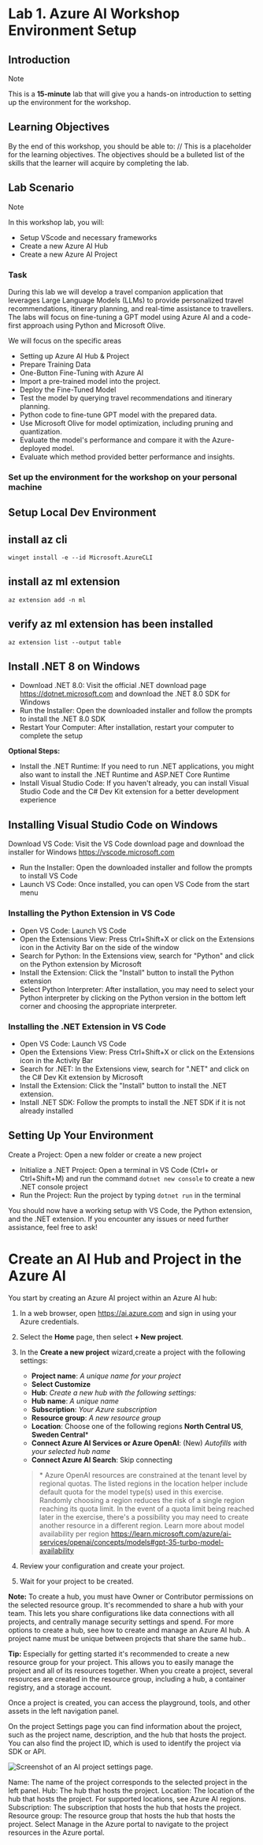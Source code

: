 # Lab 1. Azure AI Workshop Environment Setup

## Introduction 
> [!NOTE]
>This is a **15-minute** lab that will give you a hands-on introduction to setting up the environment for the workshop.

## Learning Objectives

By the end of this workshop, you should be able to:
// This is a placeholder for the learning objectives. The objectives should be a bulleted list of the skills that the learner will acquire by completing the lab.

## Lab Scenario
> [!NOTE]
>In this workshop lab, you will:

- Setup VScode and necessary frameworks
- Create a new Azure AI Hub
- Create a new Azure AI Project

### Task 
During this lab we will develop a travel companion application that leverages Large Language Models (LLMs) to provide personalized travel recommendations, itinerary planning, and real-time assistance to travellers. The labs will focus on fine-tuning a GPT model using Azure AI and a code-first approach using Python and Microsoft Olive.

We will focus on the specific areas 
- Setting up Azure AI Hub & Project
- Prepare Training Data
- One-Button Fine-Tuning with Azure AI
- Import a pre-trained model into the project.
- Deploy the Fine-Tuned Model
- Test the model by querying travel recommendations and itinerary planning.
- Python code to fine-tune GPT model with the prepared data.
- Use Microsoft Olive for model optimization, including pruning and quantization.
- Evaluate the model's performance and compare it with the Azure-deployed model.
- Evaluate which method provided better performance and insights.
  
### Set up the environment for the workshop on your personal machine

## Setup Local Dev Environment 

## install az cli
`winget install -e --id Microsoft.AzureCLI`

## install az ml extension
`az extension add -n ml`

## verify az ml extension has been installed
`az extension list --output table`

## Install .NET 8 on Windows

- Download .NET 8.0: Visit the official .NET download page https://dotnet.microsoft.com and download the .NET 8.0 SDK for Windows
- Run the Installer: Open the downloaded installer and follow the prompts to install the .NET 8.0 SDK
- Restart Your Computer: After installation, restart your computer to complete the setup

**Optional Steps:**
- Install the .NET Runtime: If you need to run .NET applications, you might also want to install the .NET Runtime and ASP.NET Core Runtime
- Install Visual Studio Code: If you haven't already, you can install Visual Studio Code and the C# Dev Kit extension for a better development experience

## Installing Visual Studio Code on Windows

Download VS Code: Visit the VS Code download page and download the installer for Windows https://vscode.microsoft.com

- Run the Installer: Open the downloaded installer and follow the prompts to install VS Code
- Launch VS Code: Once installed, you can open VS Code from the start menu

### Installing the Python Extension in VS Code
- Open VS Code: Launch VS Code
- Open the Extensions View: Press Ctrl+Shift+X or click on the Extensions icon in the Activity Bar on the side of the window
- Search for Python: In the Extensions view, search for "Python" and click on the Python extension by Microsoft
- Install the Extension: Click the "Install" button to install the Python extension
- Select Python Interpreter: After installation, you may need to select your Python interpreter by clicking on the Python version in the bottom left corner and choosing the appropriate interpreter.

### Installing the .NET Extension in VS Code
- Open VS Code: Launch VS Code
- Open the Extensions View: Press Ctrl+Shift+X or click on the Extensions icon in the Activity Bar
- Search for .NET: In the Extensions view, search for ".NET" and click on the C# Dev Kit extension by Microsoft
- Install the Extension: Click the "Install" button to install the .NET extension.
- Install .NET SDK: Follow the prompts to install the .NET SDK if it is not already installed

## Setting Up Your Environment
Create a Project: Open a new folder or create a new project

- Initialize a .NET Project: Open a terminal in VS Code (Ctrl+ or Ctrl+Shift+M) and run the command `dotnet new console` to create a new .NET console project
- Run the Project: Run the project by typing  `dotnet run` in the terminal

You should now have a working setup with VS Code, the Python extension, and the .NET extension. If you encounter any issues or need further assistance, feel free to ask!

# Create an AI Hub and Project in the Azure AI

You start by creating an Azure AI project within an Azure AI hub:

1. In a web browser, open https://ai.azure.com and sign in using your Azure credentials.
1. Select the **Home** page, then select **+ New project**.
1. In the **Create a new project** wizard,create a project with the following settings:
    - **Project name**: *A unique name for your project*
    - **Select Customize**
    - **Hub**: *Create a new hub with the following settings:*
    - **Hub name**: *A unique name*
    - **Subscription**: *Your Azure subscription*
    - **Resource group**: *A new resource group*
    - **Location**: Choose one of the following regions **North Central US**, **Sweden Central**\*
    - **Connect Azure AI Services or Azure OpenAI**: (New) *Autofills with your selected hub name*
    - **Connect Azure AI Search**: Skip connecting

    > \* Azure OpenAI resources are constrained at the tenant level by regional quotas. The listed regions in the location helper include default quota for the model type(s) used in this exercise. Randomly choosing a region reduces the risk of a single region reaching its quota limit. In the event of a quota limit being reached later in the exercise, there's a possibility you may need to create another resource in a different region. Learn more about model availability per region https://learn.microsoft.com/azure/ai-services/openai/concepts/models#gpt-35-turbo-model-availability

1. Review your configuration and create your project.
1. Wait for your project to be created.

**Note:** To create a hub, you must have Owner or Contributor permissions on the selected resource group. It's recommended to share a hub with your team. This lets you share configurations like data connections with all projects, and centrally manage security settings and spend. For more options to create a hub, see how to create and manage an Azure AI hub. A project name must be unique between projects that share the same hub..

**Tip:** Especially for getting started it's recommended to create a new resource group for your project. This allows you to easily manage the project and all of its resources together. When you create a project, several resources are created in the resource group, including a hub, a container registry, and a storage account.

Once a project is created, you can access the playground, tools, and other assets in the left navigation panel.

On the project Settings page you can find information about the project, such as the project name, description, and the hub that hosts the project. You can also find the project ID, which is used to identify the project via SDK or API.

![Screenshot of an AI project settings page.](./images/project-settings.png)

Name: The name of the project corresponds to the selected project in the left panel.
Hub: The hub that hosts the project.
Location: The location of the hub that hosts the project. For supported locations, see Azure AI regions.
Subscription: The subscription that hosts the hub that hosts the project.
Resource group: The resource group that hosts the hub that hosts the project.
Select Manage in the Azure portal to navigate to the project resources in the Azure portal.


